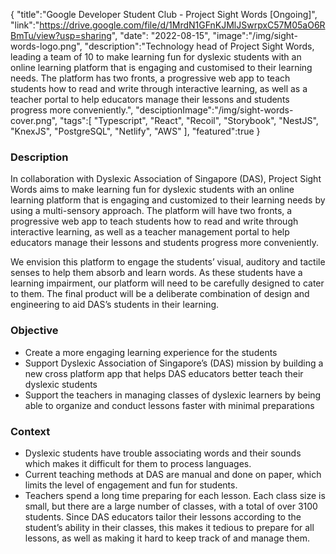 {
"title":"Google Developer Student Club - Project Sight Words [Ongoing]",
"link":"https://drive.google.com/file/d/1MrdN1GFnKJMlJSwrpxC57M05aO6RBmTu/view?usp=sharing",
"date": "2022-08-15",
"image":"/img/sight-words-logo.png",
"description":"Technology head of Project Sight Words, leading a team of 10 to make learning fun for dyslexic students with an online learning platform that is engaging and customised to their learning needs. The platform has two fronts, a progressive web app to teach students how to read and write through interactive learning, as well as a teacher portal to help educators manage their lessons and students progress more conveniently.",
"desciptionImage":"/img/sight-words-cover.png",
"tags":[
"Typescript",
"React",
"Recoil",
"Storybook",
"NestJS",
"KnexJS",
"PostgreSQL",
"Netlify",
"AWS"
],
"featured":true
}

### Description

In collaboration with Dyslexic Association of Singapore (DAS), Project Sight Words aims to make learning fun for dyslexic students with an online learning platform that is engaging and customized to their learning needs by using a multi-sensory approach. The platform will have two fronts, a progressive web app to teach students how to read and write through interactive learning, as well as a teacher management portal to help educators manage their lessons and students progress more conveniently.

We envision this platform to engage the students’ visual, auditory and tactile senses to help them absorb and learn words. As these students have a learning impairment, our platform will need to be carefully designed to cater to them. The final product will be a deliberate combination of design and engineering to aid DAS’s students in their learning.

### Objective

- Create a more engaging learning experience for the students
- Support Dyslexic Association of Singapore’s (DAS) mission by building a new cross platform app that helps DAS educators better teach their dyslexic students
- Support the teachers in managing classes of dyslexic learners by being able to organize and conduct lessons faster with minimal preparations

### Context

- Dyslexic students have trouble associating words and their sounds which makes it difficult for them to process languages.
- Current teaching methods at DAS are manual and done on paper, which limits the level of engagement and fun for students.
- Teachers spend a long time preparing for each lesson. Each class size is small, but there are a large number of classes, with a total of over 3100 students. Since DAS educators tailor their lessons according to the student’s ability in their classes, this makes it tedious to prepare for all lessons, as well as making it hard to keep track of and manage them.

